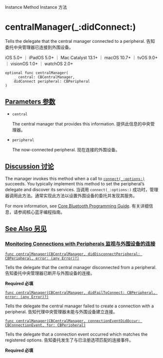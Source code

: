 Instance Method Instance 方法

# centralManager(_:didConnect:) 

Tells the delegate that the central manager connected to a peripheral.
告知委托中央管理器已连接到外围设备。

iOS 5.0+ ｜ iPadOS 5.0+ ｜ Mac Catalyst 13.1+ ｜ macOS 10.7+ ｜ tvOS 9.0+ ｜ visionOS 1.0+ ｜ watchOS 2.0+ 

```
optional func centralManager(
    _ central: CBCentralManager,
    didConnect peripheral: CBPeripheral
)
```



## [Parameters 参数](https://developer.apple.com/documentation/corebluetooth/cbcentralmanagerdelegate/centralmanager(_:didconnect:)#parameters)

- `central`

  The central manager that provides this information. 提供此信息的中央管理器。

- `peripheral`

  The now-connected peripheral. 现在连接的外围设备。



## [Discussion 讨论](https://developer.apple.com/documentation/corebluetooth/cbcentralmanagerdelegate/centralmanager(_:didconnect:)#Discussion)

The manager invokes this method when a call to [`connect(_:options:)`](https://developer.apple.com/documentation/corebluetooth/cbcentralmanager/connect(_:options:)) succeeds. You typically implement this method to set the peripheral’s delegate and discover its services.
当调用 `connect(_:options:)` 成功时，管理器调用此方法。通常实现此方法以设置外围设备的委托并发现其服务。

For more information, see [Core Bluetooth Programming Guide](https://developer.apple.com/library/archive/documentation/NetworkingInternetWeb/Conceptual/CoreBluetooth_concepts/AboutCoreBluetooth/Introduction.html#//apple_ref/doc/uid/TP40013257).
有关详细信息，请参阅核心蓝牙编程指南。



## [See Also 另见](https://developer.apple.com/documentation/corebluetooth/cbcentralmanagerdelegate/centralmanager(_:didconnect:)#see-also)

### [Monitoring Connections with Peripherals 监视与外围设备的连接](https://developer.apple.com/documentation/corebluetooth/cbcentralmanagerdelegate/centralmanager(_:didconnect:)#Monitoring-Connections-with-Peripherals)

[`func centralManager(CBCentralManager, didDisconnectPeripheral: CBPeripheral, error: (any Error)?)`](https://developer.apple.com/documentation/corebluetooth/cbcentralmanagerdelegate/centralmanager(_:diddisconnectperipheral:error:))

Tells the delegate that the central manager disconnected from a peripheral.
告知委托中央管理器已断开与外围设备的连接。

**Required 必填**

[`func centralManager(CBCentralManager, didFailToConnect: CBPeripheral, error: (any Error)?)`](https://developer.apple.com/documentation/corebluetooth/cbcentralmanagerdelegate/centralmanager(_:didfailtoconnect:error:))

Tells the delegate the central manager failed to create a connection with a peripheral.
告知代理中央管理器未能与外围设备建立连接。

[`func centralManager(CBCentralManager, connectionEventDidOccur: CBConnectionEvent, for: CBPeripheral)`](https://developer.apple.com/documentation/corebluetooth/cbcentralmanagerdelegate/centralmanager(_:connectioneventdidoccur:for:))

Tells the delegate that a connection event occurred which matches the registered options.
告知委托发生了与已注册选项匹配的连接事件。

**Required 必填**
